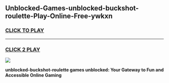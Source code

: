 
## Unblocked-Games-unblocked-buckshot-roulette-Play-Online-Free-ywkxn
<h3>
<a href="https://premium76.site?title=unblocked-buckshot-roulette&ref=26A">CLICK TO PLAY</a></h3>
<hr>

<h3>
<a href="https://premium76.site?title=unblocked-buckshot-roulette&ref=26A">CLICK 2 PLAY</a>
  
</h3>

<a href="https://premium76.site?title=unblocked-buckshot-roulette&ref=26A"><img src="https://clearcache.store/games.png"></a>


**unblocked-buckshot-roulette games unblocked: Your Gateway to Fun and Accessible Online Gaming**
